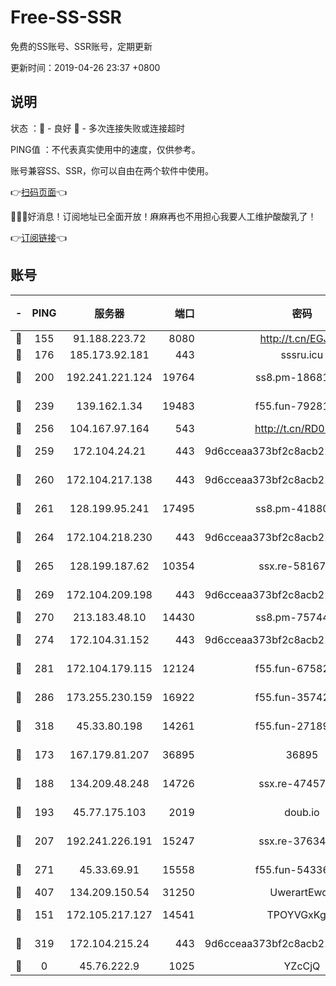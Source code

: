 # Free-SS-SSR

免费的SS账号、SSR账号，定期更新

更新时间：2019-04-26 23:37 +0800

## 说明

状态     ：🙂 - 良好 🙁 - 多次连接失败或连接超时

PING值   ：不代表真实使用中的速度，仅供参考。

账号兼容SS、SSR，你可以自由在两个软件中使用。

👉[扫码页面](https://liesauer.github.io/Free-SS-SSR/)👈

🎉🎉🎉好消息！订阅地址已全面开放！麻麻再也不用担心我要人工维护酸酸乳了！

👉[订阅链接](https://www.liesauer.net/yogurt/subscribe?ACCESS_TOKEN=DAYxR3mMaZAsaqUb)👈

## 账号

|-|PING|服务器|端口|密码|加密方式|区域|
|:----:|:----:|:-----:|-----:|:----:|:----:|:----:|
|🙂|155|91.188.223.72|8080|http://t.cn/EGJIyrl|rc4-md5|RU|
|🙂|176|185.173.92.181|443|sssru.icu|rc4-md5|RU|
|🙂|200|192.241.221.124|19764|ss8.pm-18681063|aes-256-cfb|US|
|🙂|239|139.162.1.34|19483|f55.fun-79281835|aes-256-cfb|SG|
|🙂|256|104.167.97.164|543|http://t.cn/RD0D7sx|rc4-md5|CA|
|🙂|259|172.104.24.21|443|9d6cceaa373bf2c8acb22e60b6a58be6|aes-256-cfb|US|
|🙂|260|172.104.217.138|443|9d6cceaa373bf2c8acb22e60b6a58be6|aes-256-cfb|US|
|🙂|261|128.199.95.241|17495|ss8.pm-41880912|aes-256-cfb|SG|
|🙂|264|172.104.218.230|443|9d6cceaa373bf2c8acb22e60b6a58be6|aes-256-cfb|US|
|🙂|265|128.199.187.62|10354|ssx.re-58167399|aes-256-cfb|SG|
|🙂|269|172.104.209.198|443|9d6cceaa373bf2c8acb22e60b6a58be6|aes-256-cfb|US|
|🙂|270|213.183.48.10|14430|ss8.pm-75744161|rc4-md5|RU|
|🙂|274|172.104.31.152|443|9d6cceaa373bf2c8acb22e60b6a58be6|aes-256-cfb|US|
|🙂|281|172.104.179.115|12124|f55.fun-67582155|aes-256-cfb|SG|
|🙂|286|173.255.230.159|16922|f55.fun-35742732|aes-256-cfb|US|
|🙂|318|45.33.80.198|14261|f55.fun-27189216|aes-256-cfb|US|
|🙂|173|167.179.81.207|36895|36895|aes-256-cfb|JP|
|🙂|188|134.209.48.248|14726|ssx.re-47457092|aes-256-cfb|US|
|🙂|193|45.77.175.103|2019|doub.io|aes-128-ctr|SG|
|🙂|207|192.241.226.191|15247|ssx.re-37634241|aes-256-cfb|US|
|🙂|271|45.33.69.91|15558|f55.fun-54336919|aes-256-cfb|US|
|🙂|407|134.209.150.54|31250|UwerartEwqe|chacha20|IN|
|🙁|151|172.105.217.127|14541|TPOYVGxKglpi|aes-256-cfb|JP|
|🙁|319|172.104.215.24|443|9d6cceaa373bf2c8acb22e60b6a58be6|aes-256-cfb|US|
|🙁|0|45.76.222.9|1025|YZcCjQ|rc4-md5|JP|
